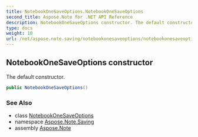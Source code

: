 ```yaml
---
title: NotebookOneSaveOptions.NotebookOneSaveOptions
second_title: Aspose.Note for .NET API Reference
description: NotebookOneSaveOptions constructor. The default constructor
type: docs
weight: 10
url: /net/aspose.note.saving/notebookonesaveoptions/notebookonesaveoptions/
---
```

## NotebookOneSaveOptions constructor

The default constructor.

```csharp
public NotebookOneSaveOptions()
```

### See Also

* class [NotebookOneSaveOptions](../)
* namespace [Aspose.Note.Saving](../../notebookonesaveoptions/)
* assembly [Aspose.Note](../../../)


